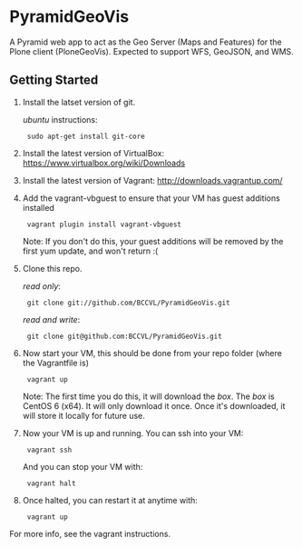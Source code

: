 PyramidGeoVis
=============

A Pyramid web app to act as the Geo Server (Maps and Features) for the Plone client (PloneGeoVis). Expected to support WFS, GeoJSON, and WMS.

Getting Started
-------------------

1. Install the latset version of git.
    
    _ubuntu_ instructions:

        sudo apt-get install git-core

2. Install the latest version of VirtualBox: https://www.virtualbox.org/wiki/Downloads


3. Install the latest version of Vagrant: http://downloads.vagrantup.com/


4. Add the vagrant-vbguest to ensure that your VM has guest additions installed

        vagrant plugin install vagrant-vbguest

    Note: If you don't do this, your guest additions will be removed by the first
    yum update, and won't return :(


5. Clone this repo.

    _read only_:

        git clone git://github.com/BCCVL/PyramidGeoVis.git

    _read and write_:
    
        git clone git@github.com:BCCVL/PyramidGeoVis.git


6. Now start your VM, this should be done from your repo folder (where the Vagrantfile is)

        vagrant up

    Note: The first time you do this, it will download the _box_. The _box_ is
    CentOS 6 (x64). It will only download it once. Once it's downloaded, it will store it
    locally for future use.


7. Now your VM is up and running. You can ssh into your VM:

        vagrant ssh

   And you can stop your VM with:

        vagrant halt


8. Once halted, you can restart it at anytime with:

        vagrant up


For more info, see the vagrant instructions.
